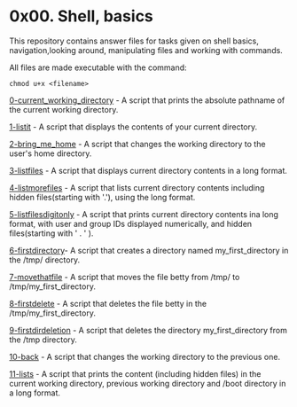 # 0x00. Shell, basics

This repository contains answer files for tasks given on shell basics, navigation,looking around, manipulating files and working with commands.

All files are made executable with the command:

```
chmod u+x <filename>
```

[0-current_working_directory](0-current_working_directory) - A script that prints the absolute pathname of the current working directory.

[1-listit](1-listit) - A script that displays the contents of your current directory.

[2-bring_me_home](2-bring_me_home) - A script that changes the working directory to the user's home directory.

[3-listfiles](3-listfiles) - A script that displays current directory contents in a long format.

[4-listmorefiles](4-listmorefiles) - A script that lists current directory contents including hidden files(starting with '.'), using the long format.

[5-listfilesdigitonly](5-listfilesdigitonly) - A script that prints current directory contents ina long format, with user and group IDs displayed numerically, and hidden files(starting with ' . ' ).

[6-firstdirectory](6-firstdirectory)- A script that creates a directory named my_first_directory in the /tmp/ directory.

[7-movethatfile](7-movethatfile) - A script that moves the file betty from /tmp/ to /tmp/my_first_directory.

[8-firstdelete](8-firstdelete) - A script that deletes the file betty in the /tmp/my_first_directory.

[9-firstdirdeletion](9-firstdirdeletion) - A script that deletes the directory my_first_directory from the /tmp directory.

[10-back](10-back) - A script that changes the working directory to the previous one.

[11-lists](11-lists) - A script that prints the content (including hidden files) in the current working directory, previous working directory and /boot directory in a long format.
